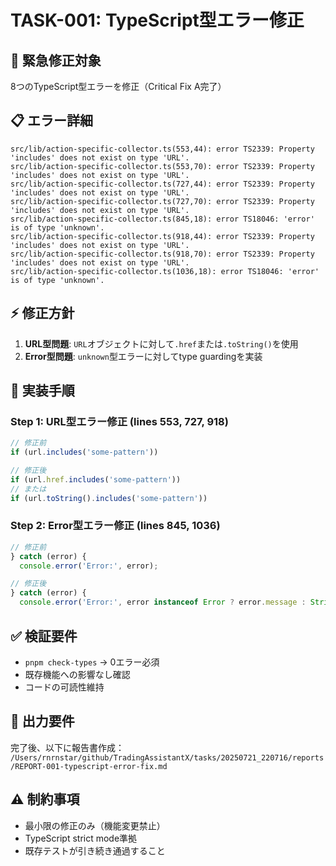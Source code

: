 # TASK-001: TypeScript型エラー修正

## 🎯 緊急修正対象
8つのTypeScript型エラーを修正（Critical Fix A完了）

## 📋 エラー詳細
```
src/lib/action-specific-collector.ts(553,44): error TS2339: Property 'includes' does not exist on type 'URL'.
src/lib/action-specific-collector.ts(553,70): error TS2339: Property 'includes' does not exist on type 'URL'.
src/lib/action-specific-collector.ts(727,44): error TS2339: Property 'includes' does not exist on type 'URL'.
src/lib/action-specific-collector.ts(727,70): error TS2339: Property 'includes' does not exist on type 'URL'.
src/lib/action-specific-collector.ts(845,18): error TS18046: 'error' is of type 'unknown'.
src/lib/action-specific-collector.ts(918,44): error TS2339: Property 'includes' does not exist on type 'URL'.
src/lib/action-specific-collector.ts(918,70): error TS2339: Property 'includes' does not exist on type 'URL'.
src/lib/action-specific-collector.ts(1036,18): error TS18046: 'error' is of type 'unknown'.
```

## ⚡ 修正方針
1. **URL型問題**: `URL`オブジェクトに対して`.href`または`.toString()`を使用
2. **Error型問題**: `unknown`型エラーに対してtype guardingを実装

## 🔧 実装手順

### Step 1: URL型エラー修正 (lines 553, 727, 918)
```typescript
// 修正前
if (url.includes('some-pattern')) 

// 修正後  
if (url.href.includes('some-pattern'))
// または
if (url.toString().includes('some-pattern'))
```

### Step 2: Error型エラー修正 (lines 845, 1036)
```typescript
// 修正前
} catch (error) {
  console.error('Error:', error);

// 修正後
} catch (error) {
  console.error('Error:', error instanceof Error ? error.message : String(error));
```

## ✅ 検証要件
- `pnpm check-types` → 0エラー必須
- 既存機能への影響なし確認
- コードの可読性維持

## 📝 出力要件
完了後、以下に報告書作成：
`/Users/rnrnstar/github/TradingAssistantX/tasks/20250721_220716/reports/REPORT-001-typescript-error-fix.md`

## ⚠️ 制約事項
- 最小限の修正のみ（機能変更禁止）
- TypeScript strict mode準拠
- 既存テストが引き続き通過すること